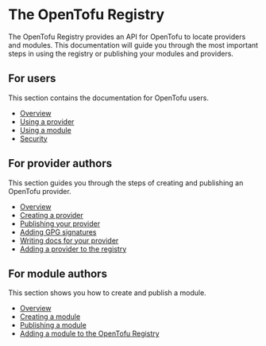 # The OpenTofu Registry

The OpenTofu Registry provides an API for OpenTofu to locate providers and modules. This documentation will guide you through the most important steps in using the registry or publishing your modules and providers.

## For users

This section contains the documentation for OpenTofu users.

- [Overview](/docs/users)
- [Using a provider](/docs/users/providers)
- [Using a module](/docs/users/modules)
- [Security](/docs/users/security)

## For provider authors

This section guides you through the steps of creating and publishing an OpenTofu provider.

- [Overview](/docs/providers)
- [Creating a provider](/docs/providers/creating)
- [Publishing your provider](/docs/providers/publishing)
- [Adding GPG signatures](/docs/providers/gpg)
- [Writing docs for your provider](/docs/providers/docs)
- [Adding a provider to the registry](/docs/providers/adding)

## For module authors

This section shows you how to create and publish a module.

- [Overview](/docs/modules)
- [Creating a module](/docs/modules/creating)
- [Publishing a module](/docs/modules/publishing)
- [Adding a module to the OpenTofu Registry](/docs/modules/adding)
